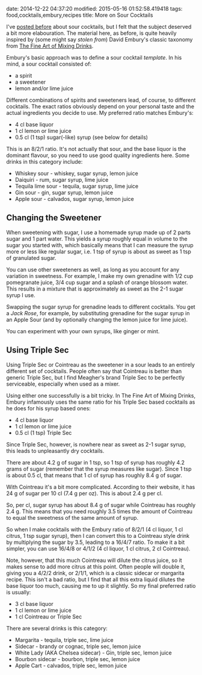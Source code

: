 date: 2014-12-22 04:37:20
modified: 2015-05-16 01:52:58.419418
tags: food,cocktails,embury,recipes
title: More on Sour Cocktails

I've [posted before][1] about sour cocktails, but I felt that the subject
deserved a bit more elabouration.  The material here, as before, is quite
heavily inspired by (some might say *stolen from*) David Embury's classic
taxonomy from [The Fine Art of Mixing Drinks][2].

Embury's basic approach was to define a sour cocktail *template*.  In his
mind, a sour cocktail consisted of:

 * a spirit
 * a sweetener
 * lemon and/or lime juice

Different combinations of spirits and sweeteners lead, of course, to
different cocktails. The exact ratios obviously depend on your personal
taste and the actual ingredients you decide to use. My preferred ratio
matches Embury's:

 * 4 cl base liquor
 * 1 cl lemon or lime juice
 * 0.5 cl (1 tsp) sugar(-like) syrup (see below for details)
 
This is an 8/2/1 ratio. It's not actually that sour, and the base liquor is
the dominant flavour, so you need to use good quality ingredients here. Some
drinks in this category include:

 * Whiskey sour - whiskey, sugar syrup, lemon juice
 * Daiquiri - rum, sugar syrup, lime juice
 * Tequila lime sour - tequila, sugar syrup, lime juice
 * Gin sour - gin, sugar syrup, lemon juice
 * Apple sour - calvados, sugar syrup, lemon juice
 
## Changing the Sweetener

When sweetening with sugar, I use a homemade syrup made up of 2 parts sugar
and 1 part water. This yields a syrup roughly equal in volume to the sugar
you started with, which basically means that I can measure the syrup more or
less like regular sugar, i.e. 1 tsp of syrup is about as sweet as 1 tsp of
granulated sugar.

You can use other sweeteners as well, as long as you account for any
variation in sweetness. For example, I make my own grenadine with 1/2 cup
pomegranate juice, 3/4 cup sugar and a splash of orange blossom water. This
results in a mixture that is approximately as sweet as the 2-1 sugar syrup I
use.

Swapping the sugar syrup for grenadine leads to different cocktails.  You
get a *Jack Rose*, for example, by substituting grenadine for the sugar
syrup in an Apple Sour (and by optionally changing the lemon juice for lime
juice).

You can experiment with your own syrups, like ginger or mint.

## Using Triple Sec

Using Triple Sec or Cointreau as the sweetener in a sour leads to an
entirely different set of cocktails. People often say that Cointreau is
better than generic Triple Sec, but I find Meagher's brand Triple Sec to be
perfectly serviceable, especially when used as a mixer.

Using either one successfully is a bit tricky. In The Fine Art of Mixing
Drinks, Embury infamously uses the same ratio for his Triple Sec based
cocktails as he does for his syrup based ones:

 * 4 cl base liquor
 * 1 cl lemon or lime juice
 * 0.5 cl (1 tsp) Triple Sec

Since Triple Sec, however, is nowhere near as sweet as 2-1 sugar syrup, this
leads to unpleasantly dry cocktails.

There are about 4.2 g of sugar in 1 tsp, so 1 tsp of syrup has roughly 4.2
grams of sugar (remember that the syrup measures like sugar). Since 1 tsp is
about 0.5 cl, that means that 1 cl of syrup has roughly 8.4 g of sugar.

With Cointreau it's a bit more complicated. According to their website, it
has 24 g of sugar per 10 cl (7.4 g per oz). This is about 2.4 g per cl.

So, per cl, sugar syrup has about 8.4 g of sugar while Cointreau has roughly
2.4 g. This means that you need roughly 3.5 times the amount of Cointreau to
equal the sweetness of the same amount of syrup.

So when I make cocktails with the Embury ratio of 8/2/1 (4 cl liquor, 1 cl
citrus, 1 tsp sugar syrup), then I can convert this to a Cointreau style
drink by multiplying the sugar by 3.5, leading to a 16/4/7 ratio. To make it
a bit simpler, you can use 16/4/8 or 4/1/2 (4 cl liquor, 1 cl citrus, 2 cl
Cointreau).

Note, however, that this much Cointreau will dilute the citrus juice, so it
makes sense to add more citrus at this point. Often people will double it,
giving you a 4/2/2 drink, or 2/1/1, which is a classic sidecar or margarita
recipe. This isn't a bad ratio, but I find that all this extra liquid
dilutes the base liquor too much, causing me to up it slightly. So my final
preferred ratio is usually:

 * 3 cl base liquor
 * 1 cl lemon or lime juice
 * 1 cl Cointreau or Triple Sec

There are several drinks is this category:

 * Margarita - tequila, triple sec, lime juice
 * Sidecar - brandy or cognac, triple sec, lemon juice
 * White Lady (AKA Chelsea sidecar) - Gin, triple sec, lemon juice
 * Bourbon sidecar - bourbon, triple sec, lemon juice
 * Apple Cart - calvados, triple sec, lemon juice

[1]: /2012/09/14/embury-sours
[2]: http://en.wikipedia.org/wiki/The_Fine_Art_of_Mixing_Drinks
